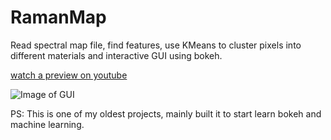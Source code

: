 # RamanMap
Read spectral map file, find features, use KMeans to cluster pixels into different materials and interactive GUI using bokeh.



[watch a preview on youtube](https://www.youtube.com/watch?v=1DZcPat2ClM)


![Image of GUI](https://repository-images.githubusercontent.com/189771485/eefd4200-84b6-11e9-89e6-c4032d8addf1)


PS: This is one of my oldest projects, mainly built it to start learn bokeh and machine learning.
